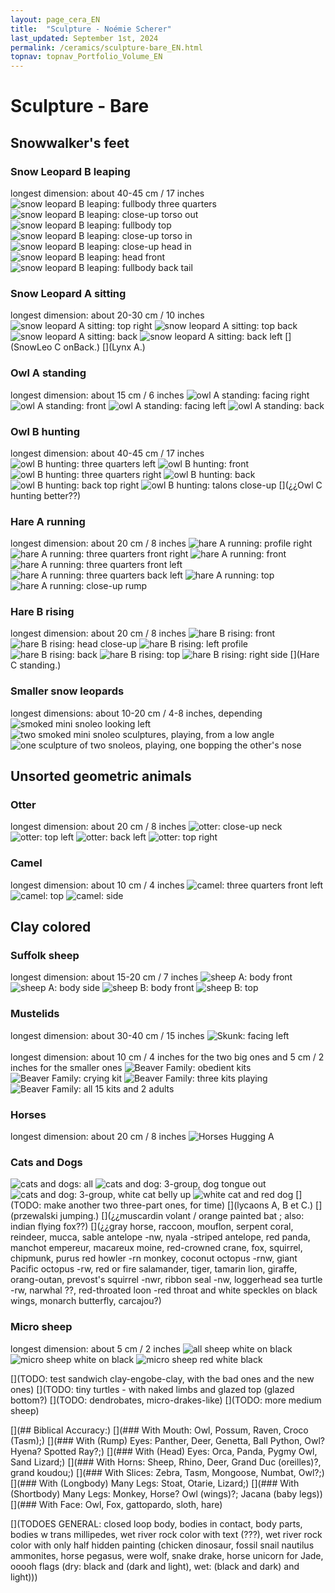 ```yaml
---
layout: page_cera_EN
title:  "Sculpture - Noémie Scherer"
last_updated: September 1st, 2024
permalink: /ceramics/sculpture-bare_EN.html
topnav: topnav_Portfolio_Volume_EN
---
```


# Sculpture - Bare

## Snowwalker's feet
### Snow Leopard B leaping
longest dimension: about 40-45 cm / 17 inches
![snow leopard B leaping: fullbody three quarters](https://i.postimg.cc/7h1RSM5p/DEFAULT-AVA2593-0-jpg-wmb9bbdce7-b1a0-4a00-ac2b-b6d12c5d1e32.jpg)
![snow leopard B leaping: close-up torso out](https://i.postimg.cc/HxyRkCdW/DEFAULT-AVA2592-0-jpg-wm166f9f3b-f711-427d-aa71-575f8a7230ee.jpg)
![snow leopard B leaping: fullbody top](/assets/art/ceramics/AVA2590_wm_glazed.jpg)
![snow leopard B leaping: close-up torso in](/assets/art/ceramics/AVA2601_wm_glazed.jpg)
![snow leopard B leaping: close-up head in](/assets/art/ceramics/AVA2602_wm_glazed.jpg)
![snow leopard B leaping: head front](/assets/art/ceramics/AVA2564_wm_glazed.jpg)
![snow leopard B leaping: fullbody back tail](/assets/art/ceramics/AVA2605_wm_glazed.jpg)
### Snow Leopard A sitting
longest dimension: about 20-30 cm / 10 inches
![snow leopard A sitting: top right](/assets/art/ceramics/AVA2729_wm_glazed.jpg)
![snow leopard A sitting: top back](/assets/art/ceramics/AVA2739_wm_glazed.jpg)
![snow leopard A sitting: back](/assets/art/ceramics/AVA2763_wm_glazed.jpg)
![snow leopard A sitting: back left](/assets/art/ceramics/AVA2749_wm_glazed.jpg)
[](SnowLeo C onBack.)
[](Lynx A.)  
### Owl A standing 
longest dimension: about 15 cm / 6 inches
![owl A standing: facing right](/assets/art/ceramics/IMG_0664_wm_glazed.jpg)
![owl A standing: front](/assets/art/ceramics/IMG_0665_wm_glazed.jpg)
![owl A standing: facing left](/assets/art/ceramics/IMG_0666_wm_glazed.jpg)
![owl A standing: back](/assets/art/ceramics/IMG_0667_wm_glazed.jpg)
### Owl B hunting  
longest dimension: about 40-45 cm / 17 inches
![owl B hunting: three quarters left](/assets/art/ceramics/AVA2624_wm_glazed.jpg)
![owl B hunting: front](/assets/art/ceramics/AVA2622_wm_glazed.jpg)
![owl B hunting: three quarters right](/assets/art/ceramics/AVA2617_wm_glazed.jpg)
![owl B hunting: back](/assets/art/ceramics/AVA2628_wm_glazed.jpg)
![owl B hunting: back top right](/assets/art/ceramics/AVA2633_wm_glazed.jpg)
![owl B hunting: talons close-up](/assets/art/ceramics/AVA2626_wm_glazed.jpg)
[](¿¿Owl C hunting better??)
### Hare A running  
longest dimension: about 20 cm / 8 inches
![hare A running: profile right](/assets/art/ceramics/AVA2679_wm_glazed.jpg)
![hare A running: three quarters front right](/assets/art/ceramics/AVA2664_wm_glazed.jpg)
![hare A running: front](/assets/art/ceramics/AVA2657_wm_glazed.jpg)
![hare A running: three quarters front left](/assets/art/ceramics/AVA2641_wm_glazed.jpg)
![hare A running: three quarters back left](/assets/art/ceramics/AVA2645_wm_glazed.jpg)
![hare A running: top](/assets/art/ceramics/AVA2648_wm_glazed.jpg)
![hare A running: close-up rump](/assets/art/ceramics/AVA2670_wm_glazed.jpg)
### Hare B rising
longest dimension: about 20 cm / 8 inches
![hare B rising: front](/assets/art/ceramics/AVA2680_wm_glazed.jpg)
![hare B rising: head close-up](/assets/art/ceramics/AVA2692_wm_glazed.jpg)
![hare B rising: left profile](/assets/art/ceramics/AVA2687_wm_glazed.jpg)
![hare B rising: back](/assets/art/ceramics/AVA2685_wm_glazed.jpg)
![hare B rising: top](/assets/art/ceramics/AVA2699_wm_glazed.jpg)
![hare B rising: right side](/assets/art/ceramics/AVA2708_wm_glazed.jpg)
[](Hare C standing.)
[](Muskoxen???)
### Smaller snow leopards
longest dimensions: about 10-20 cm / 4-8 inches, depending
![smoked mini snoleo looking left](/assets/art/ceramics/IMG_0714_wm_glazed.jpg)
![two smoked mini snoleo sculptures, playing, from a low angle](/assets/art/ceramics/IMG_0716_wm_glazed.jpg)
![one sculpture of two snoleos, playing, one bopping the other's nose](/assets/art/ceramics/IMG_0733_wm_glazed.jpg)

## Unsorted geometric animals
### Otter
longest dimension: about 20 cm / 8 inches
![otter: close-up neck](/assets/art/ceramics/AVA2835_wm_glazed.jpg)
![otter: top left](/assets/art/ceramics/AVA2827_wm_glazed.jpg)
![otter: back left](/assets/art/ceramics/AVA2851_wm_glazed.jpg)
![otter: top right](/assets/art/ceramics/AVA2830_wm_glazed.jpg)
### Camel
longest dimension: about 10 cm / 4 inches
![camel: three quarters front left](/assets/art/ceramics/AVA2792_wm_glazed.jpg)
![camel: top](/assets/art/ceramics/AVA2800_wm_glazed.jpg)
![camel: side](/assets/art/ceramics/AVA2805_wm_glazed.jpg)

## Clay colored
### Suffolk sheep
longest dimension: about 15-20 cm / 7 inches
![sheep A: body front](/assets/art/ceramics/AVA2773_wm-id_glazed.jpg)
![sheep A: body side](/assets/art/ceramics/AVA2776_wm-id_glazed.jpg)
![sheep B: body front](/assets/art/ceramics/AVA2768_wm-id_glazed.jpg)
![sheep B: top](/assets/art/ceramics/AVA2770_wm-id_glazed.jpg)
### Mustelids
longest dimension: about 30-40 cm / 15 inches
![Skunk: facing left](/assets/art/ceramics/IMG_0641_wm_glazed.jpg)\
\
longest dimension: about 10 cm / 4 inches for the two big ones and 5 cm / 2 inches for the smaller ones
![Beaver Family: obedient kits](/assets/art/ceramics/IMG_0625_wm_glazed.jpg)
![Beaver Family: crying kit](/assets/art/ceramics/IMG_0628_wm_glazed.jpg)
![Beaver Family: three kits playing](/assets/art/ceramics/IMG_0629_wm_glazed.jpg)
![Beaver Family: all 15 kits and 2 adults](/assets/art/ceramics/IMG_0671_montage_wm_glazed.jpg)

### Horses
longest dimension: about 20 cm / 8 inches
![Horses Hugging A](/assets/art/ceramics/IMG_0652_wm_glazed.jpg)

### Cats and Dogs
![cats and dogs: all](/assets/art/ceramics/AVA2865_wm_glazed.jpg)
![cats and dog: 3-group, dog tongue out](/assets/art/ceramics/lulial02_glazed.jpg)
![cats and dog: 3-group, white cat belly up](/assets/art/ceramics/lulial01_glazed.jpg)
![white cat and red dog](/assets/art/ceramics/lual03_glazed.jpg)
[](TODO: make another two three-part ones, for time)
[](lycaons A, B et C.)
[](przewalski jumping.)
[](¿¿muscardin volant / orange painted bat ; also: indian flying fox??)
[](¿¿gray horse, raccoon, mouflon, serpent coral, reindeer, mucca, sable antelope -nw, nyala -striped antelope, red panda, manchot empereur, macareux moine, red-crowned crane, fox, squirrel, chipmunk, purus red howler -rn monkey, coconut octopus -rnw, giant Pacific octopus -rw, red or fire salamander, tiger, tamarin lion, giraffe, orang-outan, prevost's squirrel -nwr, ribbon seal -nw, loggerhead sea turtle -rw, narwhal ??, red-throated loon -red throat and white speckles on black wings, monarch butterfly, carcajou?)

### Micro sheep
longest dimension: about 5 cm / 2 inches
![all sheep white on black](/assets/art/ceramics/AVA2778_wm_glazed.jpg)
![micro sheep white on black](/assets/art/ceramics/AVA2788_wm_glazed.jpg)
![micro sheep red white black](/assets/art/ceramics/IMG_0996_wm.jpg)

[](TODO: test sandwich clay-engobe-clay, with the bad ones and the new ones)
[](TODO: tiny turtles - with naked limbs and glazed top (glazed bottom?)
[](TODO: dendrobates, micro-drakes-like)
[](TODO: more medium sheep)

[](## Biblical Accuracy:)
[](### With Mouth: Owl, Possum, Raven, Croco (Tasm);)
[](### With (Rump) Eyes: Panther, Deer, Genetta, Ball Python, Owl? Hyena? Spotted Ray?;)
[](### With (Head) Eyes: Orca, Panda, Pygmy Owl, Sand Lizard;)
[](### With Horns: Sheep, Rhino, Deer, Grand Duc (oreilles)?, grand koudou;)
[](### With Slices: Zebra, Tasm, Mongoose, Numbat, Owl?;)
[](### With (Longbody) Many Legs: Stoat, Otarie, Lizard;)
[](### With (Shortbody) Many Legs: Monkey, Horse? Owl (wings)?; Jacana (baby legs))
[](### With Face: Owl, Fox, gattopardo, sloth, hare)

[](TODOES GENERAL: closed loop body, bodies in contact, body parts, bodies w trans millipedes, wet river rock color with text (???), wet river rock color with only half hidden painting (chicken dinosaur, fossil snail nautilus ammonites, horse pegasus, were wolf, snake drake, horse unicorn for Jade, ooooh flags (dry: black and (dark and light), wet: (black and dark) and light)))
